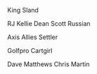 King Sland

RJ
Kellie
Dean
Scott
Russian

Axis
Allies
Settler

Golfpro
Cartgirl

Dave Matthews
Chris Martin

